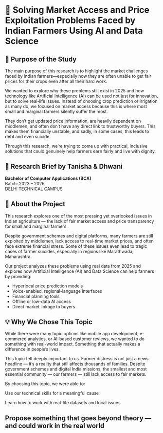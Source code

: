 # 🌾 Solving Market Access and Price Exploitation Problems Faced by Indian Farmers Using AI and Data Science

## 🎯 Purpose of the Study

The main purpose of this research is to highlight the market challenges faced by Indian farmers—especially how they are often unable to get fair prices for their crops even after all their hard work.

We wanted to explore why these problems still exist in 2025 and how technology like Artificial Intelligence (AI) can be used not just for innovation, but to solve real-life issues. Instead of choosing crop prediction or irrigation as many do, we focused on market access because this is where most small and marginal farmers silently suffer the most.

They don’t get updated price information, are heavily dependent on middlemen, and often don’t have any direct link to trustworthy buyers. This makes them financially unstable, and sadly, in some cases, this leads to debt and even suicide.

Through this research, we’re trying to come up with practical, inclusive solutions that could genuinely help farmers earn fairly and live with dignity.

## 📘 Research Brief by Tanisha & Dhwani  
**Bachelor of Computer Applications (BCA)**  
Batch: 2023 – 2026  
DELHI TECHNICAL CAMPUS 

## 🧠 About the Project

This research explores one of the most pressing yet overlooked issues in Indian agriculture — the lack of fair market access and price transparency for small and marginal farmers.

Despite government schemes and digital platforms, many farmers are still exploited by middlemen, lack access to real-time market prices, and often face extreme financial stress. Some of these issues even lead to tragic cases of farmer suicides, especially in regions like Marathwada, Maharashtra.

Our project analyzes these problems using real data from 2025 and explores how Artificial Intelligence (AI) and Data Science can help farmers by providing:

- Hyperlocal price prediction models  
- Voice-enabled, regional-language interfaces  
- Financial planning tools  
- Offline or low-data AI access  
- Direct market linkage to buyers

## 💡 Why We Chose This Topic
While there were many topic options like mobile app development, e-commerce analytics, or AI-based customer reviews, we wanted to do something with real-world impact. Something that actually makes a difference in people’s lives.

This topic felt deeply important to us. Farmer distress is not just a news headline — it’s a reality that still affects thousands of families. Despite government schemes and digital India missions, the smallest and most essential community — our farmers — still lack access to fair markets.

By choosing this topic, we were able to:

Use our technical skills for a meaningful cause

Learn how to work with real-life datasets and local issues

Propose something that goes beyond theory — and could work in the real world
---


